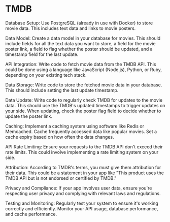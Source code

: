 # TMDB
Database Setup: Use PostgreSQL (already in use with Docker) to store movie data. This includes text data and links to movie posters.

Data Model: Create a data model in your database for movies. This should include fields for all the text data you want to store, a field for the movie poster link, a field to flag whether the poster should be updated, and a timestamp field for the last update.

API Integration: Write code to fetch movie data from the TMDB API. This could be done using a language like JavaScript (Node.js), Python, or Ruby, depending on your existing tech stack.

Data Storage: Write code to store the fetched movie data in your database. This should include setting the last update timestamp.

Data Update: Write code to regularly check TMDB for updates to the movie data. This should use the TMDB's updated timestamps to trigger updates on your side. When updating, check the poster flag field to decide whether to update the poster link.

Caching: Implement a caching system using software like Redis or Memcached. Cache frequently accessed data like popular movies. Set a cache expiry based on how often the data changes.

API Rate Limiting: Ensure your requests to the TMDB API don't exceed their rate limits. This could involve implementing a rate limiting system on your side.

Attribution: According to TMDB's terms, you must give them attribution for their data. This could be a statement in your app like "This product uses the TMDB API but is not endorsed or certified by TMDB."

Privacy and Compliance: If your app involves user data, ensure you're respecting user privacy and complying with relevant laws and regulations.

Testing and Monitoring: Regularly test your system to ensure it's working correctly and efficiently. Monitor your API usage, database performance, and cache performance.


